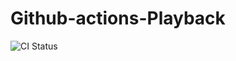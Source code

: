 # Github-actions-Playback
![CI Status](https://github.com/username/repo-name/actions/workflows/ci.yml/badge.svg)
